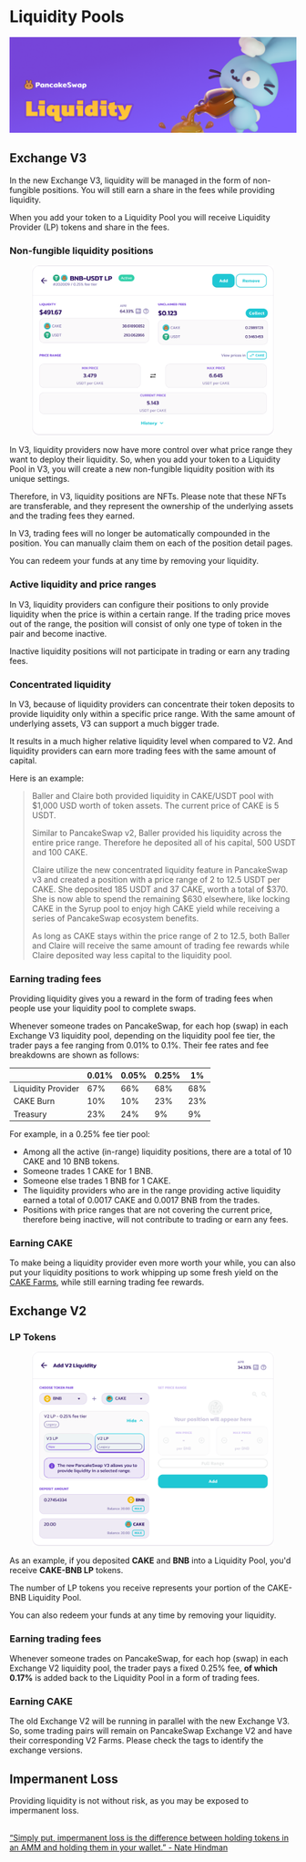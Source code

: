 # Liquidity Pools

![](../../.gitbook/assets/liquidity-header.png)

## Exchange V3 <a href="#03e94594-5a75-4687-b260-0dc69574b953" id="03e94594-5a75-4687-b260-0dc69574b953"></a>

In the new Exchange V3, liquidity will be managed in the form of non-fungible positions. You will still earn a share in the fees while providing liquidity.

When you add your token to a Liquidity Pool you will receive Liquidity Provider (LP) tokens and share in the fees.

### **Non-fungible liquidity positions**

<figure><img src="../../.gitbook/assets/image (19).png" alt=""><figcaption></figcaption></figure>

In V3, liquidity providers now have more control over what price range they want to deploy their liquidity. So, when you add your token to a Liquidity Pool in V3, you will create a new non-fungible liquidity position with its unique settings.

Therefore, in V3, liquidity positions are NFTs. Please note that these NFTs are transferable, and they represent the ownership of the underlying assets and the trading fees they earned.

In V3, trading fees will no longer be automatically compounded in the position. You can manually claim them on each of the position detail pages.

You can redeem your funds at any time by removing your liquidity.

### **Active liquidity and price ranges**

In V3, liquidity providers can configure their positions to only provide liquidity when the price is within a certain range. If the trading price moves out of the range, the position will consist of only one type of token in the pair and become inactive.

Inactive liquidity positions will not participate in trading or earn any trading fees.

### **Concentrated liquidity**

In V3, because of liquidity providers can concentrate their token deposits to provide liquidity only within a specific price range. With the same amount of underlying assets, V3 can support a much bigger trade.

It results in a much higher relative liquidity level when compared to V2. And liquidity providers can earn more trading fees with the same amount of capital.

Here is an example:

> Baller and Claire both provided liquidity in CAKE/USDT pool with $1,000 USD worth of token assets. The current price of CAKE is 5 USDT.
>
> Similar to PancakeSwap v2, Baller provided his liquidity across the entire price range. Therefore he deposited all of his capital, 500 USDT and 100 CAKE.
>
> Claire utilize the new concentrated liquidity feature in PancakeSwap v3 and created a position with a price range of 2 to 12.5 USDT per CAKE. She deposited 185 USDT and 37 CAKE, worth a total of $370. She is now able to spend the remaining $630 elsewhere, like locking CAKE in the Syrup pool to enjoy high CAKE yield while receiving a series of PancakeSwap ecosystem benefits.
>
> As long as CAKE stays within the price range of 2 to 12.5, both Baller and Claire will receive the same amount of trading fee rewards while Claire deposited way less capital to the liquidity pool.

### **Earning trading fees**

Providing liquidity gives you a reward in the form of trading fees when people use your liquidity pool to complete swaps.

Whenever someone trades on PancakeSwap, for each hop (swap) in each Exchange V3 liquidity pool, depending on the liquidity pool fee tier, the trader pays a fee ranging from 0.01% to 0.1%. Their fee rates and fee breakdowns are shown as follows:

|                    | 0.01% | 0.05% | 0.25% | 1%  |
| ------------------ | ----- | ----- | ----- | --- |
| Liquidity Provider | 67%   | 66%   | 68%   | 68% |
| CAKE Burn          | 10%   | 10%   | 23%   | 23% |
| Treasury           | 23%   | 24%   | 9%    | 9%  |

For example, in a 0.25% fee tier pool:

* Among all the active (in-range) liquidity positions, there are a total of 10 CAKE and 10 BNB tokens.
* Someone trades 1 CAKE for 1 BNB.
* Someone else trades 1 BNB for 1 CAKE.
* The liquidity providers who are in the range providing active liquidity earned a total of 0.0017 CAKE and 0.0017 BNB from the trades.
* Positions with price ranges that are not covering the current price, therefore being inactive, will not contribute to trading or earn any fees.

### **Earning CAKE**

To make being a liquidity provider even more worth your while, you can also put your liquidity positions to work whipping up some fresh yield on the [CAKE Farms](https://pancakeswap.finance/farms), while still earning trading fee rewards.



## Exchange V2

### LP Tokens

<figure><img src="../../.gitbook/assets/image (58).png" alt=""><figcaption></figcaption></figure>

As an example, if you deposited **CAKE** and **BNB** into a Liquidity Pool, you'd receive **CAKE-BNB LP** tokens.

The number of LP tokens you receive represents your portion of the CAKE-BNB Liquidity Pool.

You can also redeem your funds at any time by removing your liquidity.

### **Earning trading fees**

Whenever someone trades on PancakeSwap, for each hop (swap) in each Exchange V2 liquidity pool, the trader pays a fixed 0.25% fee, **of which 0.17%** is added back to the Liquidity Pool in a form of trading fees.

### **Earning CAKE**

The old Exchange V2 will be running in parallel with the new Exchange V3. So, some trading pairs will remain on PancakeSwap Exchange V2 and have their corresponding V2 Farms. Please check the tags to identify the exchange versions.

##

## Impermanent Loss

Providing liquidity is not without risk, as you may be exposed to impermanent loss.

\
[“Simply put, impermanent loss is the difference between holding tokens in an AMM and holding them in your wallet.” - Nate Hindman](https://blog.bancor.network/beginners-guide-to-getting-rekt-by-impermanent-loss-7c9510cb2f22)
